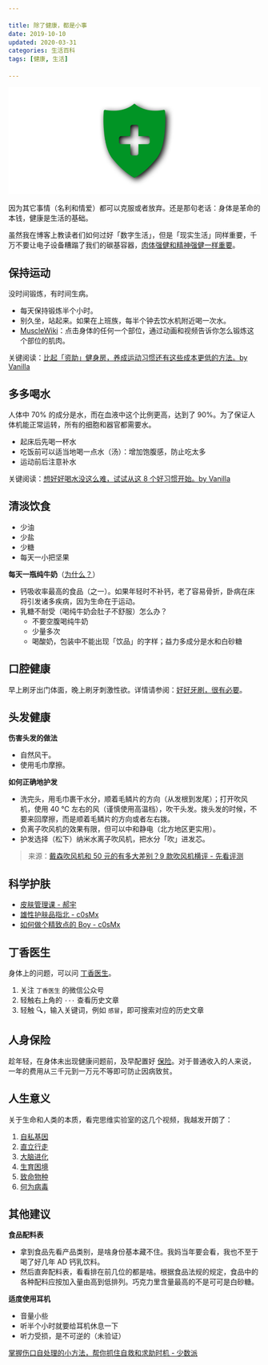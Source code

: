 ```yaml
---

title: 除了健康，都是小事  
date: 2019-10-10
updated: 2020-03-31  
categories: 生活百科
tags: [健康, 生活]  

---
```


![insurance](health/insurance.png)

因为其它事情（名利和情爱）都可以克服或者放弃。还是那句老话：身体是革命的本钱，健康是生活的基础。


<!-- more -->

虽然我在博客上教读者们如何过好「数字生活」，但是「现实生活」同样重要，千万不要让电子设备糟蹋了我们的碳基容器，[肉体强健和精神强健一样重要](https://yitianshijie.net/1)。



## 保持运动

没时间锻炼，有时间生病。

- 每天保持锻炼半个小时。
- 别久坐，站起来。如果在上班族，每半个钟去饮水机附近喝一次水。
- [MuscleWiki](https://musclewiki.org/)：点击身体的任何一个部位，通过动画和视频告诉你怎么锻炼这个部位的肌肉。

关键阅读：[比起「资助」健身房，养成运动习惯还有这些成本更低的方法。by Vanilla](https://sspai.com/post/57402)



## 多多喝水

人体中 70% 的成分是水，而在血液中这个比例更高，达到了 90%。为了保证人体机能正常运转，所有的细胞和器官都需要水。

- 起床后先喝一杯水
- 吃饭前可以适当地喝一点水（汤）：增加饱腹感，防止吃太多
- 运动前后注意补水


关键阅读：[想好好喝水没这么难，试试从这 8 个好习惯开始。by Vanilla](https://sspai.com/post/53997)

## 清淡饮食

- 少油
- 少盐
- 少糖
- 每天一小把坚果

**每天一瓶纯牛奶**（[为什么？](https://www.bilibili.com/video/BV1WT4y157ZC)）

- 钙吸收率最高的食品（之一）。如果年轻时不补钙，老了容易骨折，卧病在床将引发诸多疾病，因为生命在于运动。
- 乳糖不耐受（喝纯牛奶会肚子不舒服）怎么办？
  - 不要空腹喝纯牛奶
  - 少量多次
  - 喝酸奶，包装中不能出现「饮品」的字样；益力多成分是水和白砂糖



## 口腔健康

早上刷牙出门体面，晚上刷牙刺激性欲。详情请参阅：[好好牙刷，很有必要](https://tingtalk.me/electric-toothbrush/)。


## 头发健康

**伤害头发的做法**
- 自然风干。
- 使用毛巾摩擦。

**如何正确地护发**
- 洗完头，用毛巾裹干水分，顺着毛鳞片的方向（从发根到发尾）；打开吹风机，使用 40 ℃ 左右的风（谨慎使用高温档），吹干头发。拨头发的时候，不要来回摩擦，而是顺着毛鳞片的方向或者左右拨。
- 负离子吹风机的效果有限，但可以中和静电（北方地区更实用）。
- 护发选择（松下）纳米水离子吹风机，把水分「吹」进发芯。

> 来源：[戴森吹风机和 50 元的有多大差别？9 款吹风机横评 - 先看评测](https://www.bilibili.com/video/BV1uA411t7rU)



## 科学护肤

- [皮肤管理课 - 郝宇](https://www.istudys.net/category/%E9%83%9D%E5%8D%9A%E5%A3%AB%E7%9A%84%E7%9A%AE%E8%82%A4%E7%AE%A1%E7%90%86%E8%AF%BE/)
- [雄性护肤品指北 - c0sMx](https://www.c0smx.com/archives/951)
- [如何做个精致点的 Boy - c0sMx](https://www.c0smx.com/archives/744/)



## 丁香医生

身体上的问题，可以问 [丁香医生](https://dxy.com/)。
1. 关注 `丁香医生` 的微信公众号
2. 轻触右上角的 `···` 查看历史文章
3. 轻触 🔍，输入关键词，例如 `感冒`，即可搜索对应的历史文章



## 人身保险

趁年轻，在身体未出现健康问题前，及早配置好 [保险](https://tingtalk.me/personal-insurance/)。对于普通收入的人来说，一年的费用从三千元到一万元不等即可防止因病致贫。



## 人生意义

关于生命和人类的本质，看完思维实验室的这几个视频，我越发开朗了：

1. [自私基因](https://www.bilibili.com/video/av49769417)
2. [直立行走](https://www.bilibili.com/video/av70276990)
3. [大脑进化](https://www.bilibili.com/video/av71917158)
4. [生育困境](https://www.bilibili.com/video/av74826885)
5. [致命物种](https://www.bilibili.com/video/BV1jJ411d7Ke)
6. [何为病毒](https://b23.tv/BV1K7411x7rW)



## 其他建议


**食品配料表**

- 拿到食品先看产品类别，是啥身份基本藏不住。我妈当年要会看，我也不至于喝了好几年 AD 钙乳饮料。
- 然后直奔配料表，看看排在前几位的都是啥。根据食品法规的规定，食品中的各种配料应按加入量由高到低排列。巧克力里含量最高的不是可可是白砂糖。



**适度使用耳机**

- 音量小些
- 听半个小时就要给耳机休息一下
- 听力受损，是不可逆的（未验证）



[掌握伤口自处理的小方法，帮你抓住自救和求助时机 - 少数派](https://sspai.com/post/63189)
